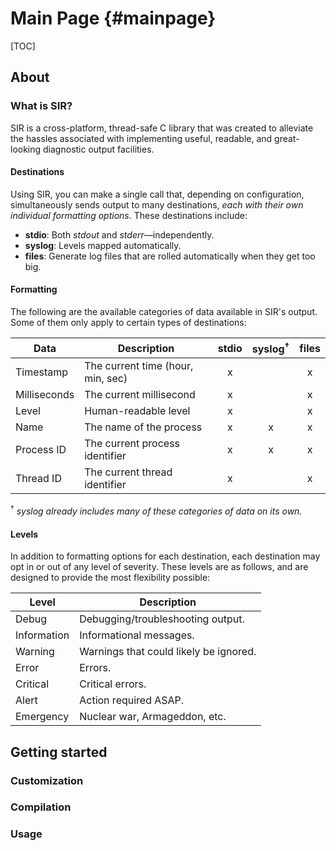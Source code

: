 # Main Page                {#mainpage}
[TOC]

## About

### What is SIR?
SIR is a cross-platform, thread-safe C library that was created to alleviate the hassles associated with implementing useful, readable, and great-looking diagnostic output facilities.

#### Destinations
Using SIR, you can make a single call that, depending on configuration, simultaneously sends output to many destinations, _each with their own individual formatting options_. These destinations include:

- **stdio**:  Both _stdout_ and _stderr_&mdash;independently.
- **syslog**: Levels mapped automatically.
- **files**:  Generate log files that are rolled automatically when they get too big.

#### Formatting
The following are the available categories of data available in SIR's output. Some of them only apply to certain types of destinations:

Data             |  Description                      | stdio | syslog<sup>†</sup>  | files
---------------- | --------------------------------  | :---: | :-----:             | :----:
Timestamp        | The current time (hour, min, sec) | x     |                     | x
Milliseconds     | The current millisecond           | x     |                     | x
Level            | Human-readable level              | x     |                     | x
Name             | The name of the process           | x     | x                   | x
Process ID       | The current process identifier    | x     | x                   | x
Thread ID        | The current thread identifier     | x     |                     | x

<sup>†</sup> _syslog already includes many of these categories of data on its own._

#### Levels
In addition to formatting options for each destination, each destination may opt in or out of any level of severity. These levels are as follows, and are designed to provide the most flexibility possible:

Level       | Description    
----------- | --------------
Debug       | Debugging/troubleshooting output.
Information | Informational messages.
Warning     | Warnings that could likely be ignored.
Error       | Errors.
Critical    | Critical errors.
Alert       | Action required ASAP.
Emergency   | Nuclear war, Armageddon, etc.

## Getting started

### Customization

### Compilation

### Usage

